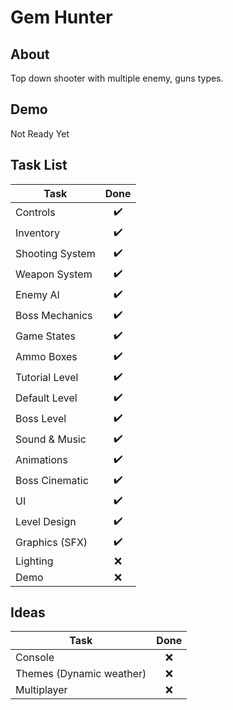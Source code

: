 # Gem Hunter

## About
Top down shooter with multiple enemy, guns types.

## Demo
Not Ready Yet

## Task List
| Task | Done |
| ---- | :----: |
| Controls					| :heavy_check_mark: |
| Inventory					| :heavy_check_mark: |
| Shooting System			| :heavy_check_mark: |
| Weapon System				| :heavy_check_mark: |
| Enemy AI					| :heavy_check_mark: |
| Boss Mechanics			| :heavy_check_mark: |
| Game States				| :heavy_check_mark: |
| Ammo Boxes				| :heavy_check_mark: |
| Tutorial Level			| :heavy_check_mark: |
| Default Level				| :heavy_check_mark: |
| Boss Level				| :heavy_check_mark: |
| Sound & Music				| :heavy_check_mark: |
| Animations				| :heavy_check_mark: |
| Boss Cinematic			| :heavy_check_mark: |
| UI						| :heavy_check_mark: |
| Level Design				| :heavy_check_mark: |
| Graphics (SFX)			| :heavy_check_mark: |
| Lighting					| :x: |
| Demo						| :x: |

## Ideas
| Task | Done |
| ---- | :----: |
| Console					| :x: |
| Themes (Dynamic weather)	| :x: |
| Multiplayer				| :x: |
